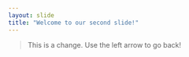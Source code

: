 ```yaml
---
layout: slide
title: "Welcome to our second slide!"
---
```

> This is a change.
Use the left arrow to go back!
